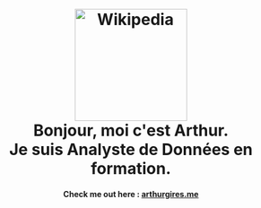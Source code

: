 <h1 align="center">
  <br>
  <a href="https://en.wikipedia.org/wiki/List_of_cult_films"><img src="https://upload.wikimedia.org/wikipedia/en/8/80/Wikipedia-logo-v2.svg" alt="Wikipedia" width="200"></a>
  <br>
  Bonjour, moi c'est Arthur.
  <br>
  Je suis Analyste de Données en formation.
  <br>
</h1>

<h4 align="center">
    Check me out here : <a href="https://arthurgires.me" target="_blank">arthurgires.me</a> 
</h4>

